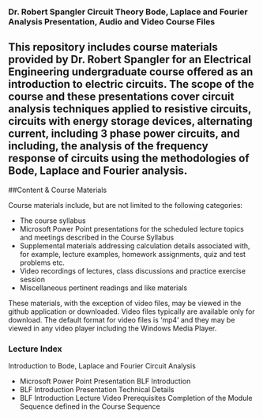 ### Dr. Robert Spangler Circuit Theory Bode, Laplace and Fourier Analysis Presentation, Audio and Video Course Files

## This repository includes course materials provided by Dr. Robert Spangler for an Electrical Engineering undergraduate course offered as an introduction to electric circuits.  The scope of the course and these presentations cover circuit analysis techniques applied to resistive circuits, circuits with energy storage devices, alternating current, including 3 phase power circuits, and including, the analysis of the frequency response of circuits using the methodologies of Bode, Laplace and Fourier analysis.

##Content & Course Materials

Course materials include, but are not limited to the following categories:
* The course syllabus
* Microsoft Power Point presentations for the scheduled lecture topics and meetings described in the Course Syllabus
* Supplemental materials addressing calculation details associated with, for example, lecture examples, homework assignments, quiz and test problems etc.  
* Video recordings of lectures, class discussions and practice exercise session
* Miscellaneous pertinent readings and like materials 

These materials, with the exception of video files, may be viewed in the github application or downloaded.
 Video files typically are available only for download.  The default format for video files is ‘mp4’ and they may be viewed in any video player including the Windows Media Player.

### Lecture Index
Introduction to Bode, Laplace and Fourier Circuit Analysis
* Microsoft Power Point Presentation BLF Introduction
* BLF Introduction Presentation Technical Details 
* BLF Introduction Lecture Video 
Prerequisites
Completion of the Module Sequence defined in the Course Sequence

